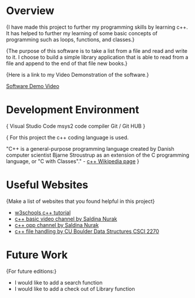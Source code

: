 # Overview

{I have made this project to further my programming skills by learning c++. It has helped to further my learning of some basic concepts of programming such as loops, functions, and classes.}

{The purpose of this software is to take a list from a file and read and write to it. I choose to build a simple library application that is able to read from a file and append to the end of that file new books.}

{Here is a link to my Video Demonstration of the software.}

[Software Demo Video](https://youtu.be/3RFS95V8iPI)

# Development Environment

{
Visual Studio Code
msys2 code compiler
Git / Git HUB
}

{
For this project the c++ coding language is used. 

"C++ is a general-purpose programming language created by Danish computer scientist Bjarne Stroustrup as an extension of the C programming language, or "C with Classes"." - [c++ Wikipedia page](https://en.wikipedia.org/wiki/C%2B%2B) 
}

# Useful Websites

{Make a list of websites that you found helpful in this project}
* [w3schools c++ tutorial](https://www.w3schools.com/cpp/default.asp)
* [c++ basic video channel by Saldina Nurak](https://www.youtube.com/playlist?list=PL43pGnjiVwgQHLPnuH9ch-LhZdwckM8Tq)
* [c++ opp channel by Saldina Nurak](https://www.youtube.com/playlist?list=PL43pGnjiVwgTJg7uz8KUGdXRdGKE0W_jN)
* [c++ file handling by CU Boulder Data Structures CSCI 2270](https://www.youtube.com/playlist?list=PLBvn1OvosRefe9tkKxi-8tam7-Wxo35FU)

# Future Work

{For future editions:}
* I would like to add a search function
* I would like to add a check out of Library function
